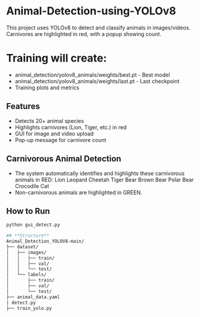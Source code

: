 # Animal-Detection-using-YOLOv8
 This project uses YOLOv8 to detect and classify animals in images/videos. Carnivores are highlighted in red, with a popup showing count.
# Training will create:
- animal_detection/yolov8_animals/weights/best.pt - Best model
- animal_detection/yolov8_animals/weights/last.pt - Last checkpoint
- Training plots and metrics
## Features
- Detects 20+ animal species
- Highlights carnivores (Lion, Tiger, etc.) in red
- GUI for image and video upload
- Pop-up message for carnivore count
## Carnivorous Animal Detection
- The system automatically identifies and highlights these carnivorous animals in RED:
Lion
Leopard
Cheetah
Tiger
Bear
Brown Bear
Polar Bear
Crocodile
Cat
- Non-carnivorous animals are highlighted in GREEN.

## How to Run
```bash
python gui_detect.py

## **Structure**
Animal_Detection_YOLOV8-main/
├── dataset/
│   ├── images/
│   │   ├── train/          
│   │   ├── val/           
│   │   └── test/          
│   └── labels/             
│       ├── train/          
│       ├── val/            
│       └── test/          
├── animal_data.yaml
| detect.py             
├── train_yolo.py   
